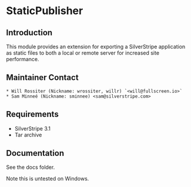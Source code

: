 # StaticPublisher

## Introduction

This module provides an extension for exporting a SilverStripe application as 
static files to both a local or remote server for increased site performance.

## Maintainer Contact

	* Will Rossiter (Nickname: wrossiter, willr) `<will@fullscreen.io>`
	* Sam Minneé (Nickname: sminnee) <sam@silverstripe.com>

## Requirements

 * SilverStripe 3.1
 * Tar archive

## Documentation

See the docs folder.

Note this is untested on Windows.